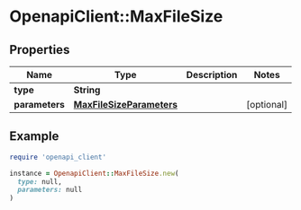 # OpenapiClient::MaxFileSize

## Properties

| Name | Type | Description | Notes |
| ---- | ---- | ----------- | ----- |
| **type** | **String** |  |  |
| **parameters** | [**MaxFileSizeParameters**](MaxFileSizeParameters.md) |  | [optional] |

## Example

```ruby
require 'openapi_client'

instance = OpenapiClient::MaxFileSize.new(
  type: null,
  parameters: null
)
```


